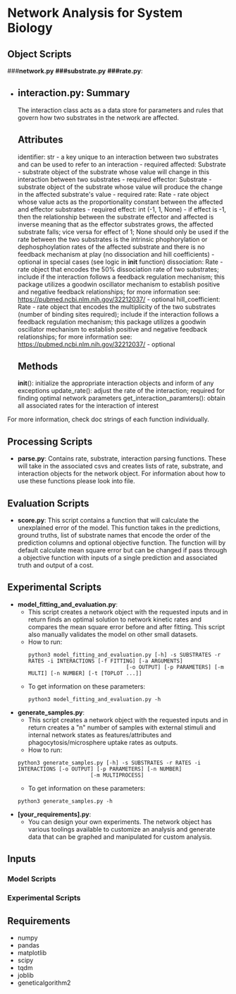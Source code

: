 # Network Analysis for System Biology

## Object Scripts
###**network.py**
**###substrate.py**
**###rate.py**: 
- **interaction.py**:
Summary
    -------
    The interaction class acts as a data store for parameters and rules that govern how two substrates in the network are affected.

    Attributes
    ----------
    identifier: str
        - a key unique to an interaction between two substrates and can be used to refer to an interaction
        - required
    affected: Substrate
        - substrate object of the substrate whose value will change in this interaction between two substrates
        - required
    effector: Substrate
        - substrate object of the substrate whose value will produce the change in the affected substrate's value
        - required
    rate: Rate
        - rate object whose value acts as the proportionality constant between the affected and effector substrates
        - required
    effect: int (-1, 1, None)
        - if effect is -1, then the relationship between the substrate effector and affected is inverse meaning that as the effector substrates grows, the affected substrate falls; vice versa for effect of 1; None should only be used if the rate between the two substrates is the intrinsic phophorylation or dephosphoylation rates of the affected substrate and there is no feedback mechanism at play (no dissociation and hill coefficients)
        - optional in special cases (see logic in __init__ function)
    dissociation: Rate
        - rate object that encodes the 50% dissociation rate of two substrates; include if the interaction follows a feedback regulation mechanism; this package utilizes a goodwin oscillator mechanism to establish positive and negative feedback relationships; for more information see: https://pubmed.ncbi.nlm.nih.gov/32212037/
        - optional
    hill_coefficient: Rate
        - rate object that encodes the multiplicity of the two substrates (number of binding sites required); include if the interaction follows a feedback regulation mechanism; this package utilizes a goodwin oscillator mechanism to establish positive and negative feedback relationships; for more information see: https://pubmed.ncbi.nlm.nih.gov/32212037/
        - optional

    Methods
    -------
    __init__():
            initialize the appropriate interaction objects and inform of any exceptions
    update_rate():
            adjust the rate of the interaction; required for finding optimal network parameters
    get_interaction_paramters():
            obtain all associated rates for the interaction of interest

For more information, check doc strings of each function individually.

## Processing Scripts
- **parse.py**: Contains rate, substrate, interaction parsing functions. These will take in the associated csvs and creates lists of rate, substrate, and interaction objects for the network object. For information about how to use these functions please look into file.

## Evaluation Scripts
- **score.py**: This script contains a function that will calculate the unexplained error of the model. This function takes in the predictions, ground truths, list of substrate names that encode the order of the prediction columns and optional objective function. The function will by default calculate mean square error but can be changed if pass through a objective function with inputs of a single prediction and associated truth and output of a cost.

## Experimental Scripts
- **model_fitting_and_evaluation.py**:
	- This script creates a network object with the requested inputs and in return finds an optimal solution to network kinetic rates and compares the mean square error before and after fitting. This script also manually validates the model on other small datasets.
	- How to run:
        ```
        python3 model_fitting_and_evaluation.py [-h] -s SUBSTRATES -r RATES -i INTERACTIONS [-f FITTING] [-a ARGUMENTS]
                                       [-o OUTPUT] [-p PARAMETERS] [-m MULTI] [-n NUMBER] [-t [TOPLOT ...]]
        ```
	- To get information on these parameters:
        ```
        python3 model_fitting_and_evaluation.py -h
        ```
- **generate_samples.py**:
	- This script creates a network object with the requested inputs and in return creates a "n" number of samples with external stimuli and internal network states as features/attributes and phagocytosis/microsphere uptake rates as outputs.
	- How to run:
	```
	python3 generate_samples.py [-h] -s SUBSTRATES -r RATES -i INTERACTIONS [-o OUTPUT] [-p PARAMETERS] [-n NUMBER]
                           [-m MULTIPROCESS]	
	```
	- To get information on these parameters:
	```
	python3 generate_samples.py -h
	```
- **[your_requirements].py**:
	- You can design your own experiments. The network object has various toolings available to customize an analysis and generate data that can be graphed and manipulated for custom analysis.

## Inputs
### Model Scripts
### Experimental Scripts

## Requirements
- numpy
- pandas
- matplotlib
- scipy
- tqdm
- joblib
- geneticalgorithm2
